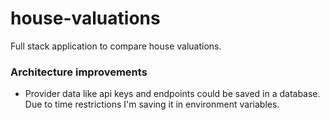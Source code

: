 # house-valuations
Full stack application to compare house valuations.


### Architecture improvements
- Provider data like api keys and endpoints could be saved in a database. Due to time restrictions I'm saving it in environment variables.
